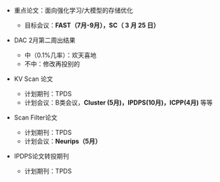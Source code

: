 <!-- 2022上半年论文计划 （2月~10月）-->

- 重点论文：面向强化学习/大模型的存储优化
  - 目标会议：**FAST（7月-9月），SC（ 3 月 25 日）**
- DAC 2月第二周出结果
  - 中（0.1%几率）：欢天喜地
  - 不中：修改再投别的
- KV Scan 论文
  - 计划期刊：TPDS
  - 计划会议：B类会议，**Cluster (5月)，IPDPS(10月)，ICPP(4月)** 等等
- Scan Filter论文
  - 计划期刊：TPDS
  - 计划会议：**Neurips（5月）**

- IPDPS论文转投期刊
  - 计划期刊：TPDS





